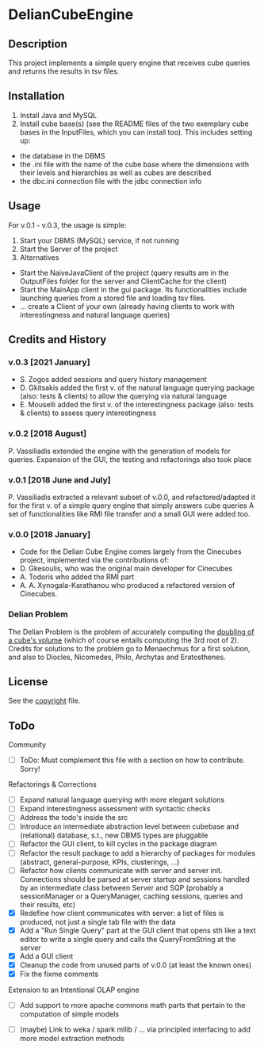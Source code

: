 # DelianCubeEngine


## Description
This project implements a simple query engine that receives cube queries and returns the results in tsv files.


## Installation
1. Install Java and MySQL
2. Install cube base(s) (see the README files of the two exemplary cube bases in the InputFiles, which you can install too). This includes setting up:
  * the database in the DBMS 
   * the .ini file with the name of the cube base where the dimensions with their levels and hierarchies as well as cubes are described
   * the dbc.ini connection file with the jdbc connection info


## Usage
For v.0.1 - v.0.3, the usage is simple:
1. Start your DBMS (MySQL) service, if not running
2. Start the Server of the project
3. Alternatives
* Start the NaiveJavaClient of the project (query results are in the OutputFiles folder for the server and ClientCache for the client)
* Start the MainApp client in the gui package. Its functionalities include launching queries from a stored file and loading tsv files. 
* ... create a Client of your own (already having clients to work with interestingness and natural language queries)


## Credits and History

### v.0.3 [2021 January]
* S. Zogos added sessions and query history management
* D. Gkitsakis added the first v. of the natural language querying package (also: tests & clients) to allow the querying via natural language
* E. Mouselli added the first v. of the interestingness package (also: tests & clients) to assess query interestingness

### v.0.2 [2018 August]
P. Vassiliadis extended the engine with the generation of models for queries. Expansion of the GUI, the testing and refactorings also took place 

### v.0.1 [2018 June and July]
P. Vassiliadis extracted a relevant subset of v.0.0, and refactored/adapted it for the first v. of a simple query engine that simply answers cube queries
A set of functionalities like RMI file transfer and a small GUI were added too.

### v.0.0 [2018 January]
* Code for the Delian Cube Engine comes largely from  the Cinecubes project, implemented via the contributions of:
* D. Gkesoulis, who was the original main developer for Cinecubes
* A. Todoris who added the RMI part
* A. A. Xynogala-Karathanou who produced a refactored version of Cinecubes.

### Delian Problem
The Delian Problem is the problem of accurately computing the [doubling of a cube's volume](https://en.wikipedia.org/wiki/Doubling_the_cube) (which of course entails computing the 3rd root of 2).
Credits for solutions to the problem go to Menaechmus for a first solution, and also to Diocles, Nicomedes, Philo, Archytas  and Eratosthenes.


## License
See the [copyright](copyright.md) file.


## ToDo
Community 
- [ ] ToDo: Must complement this file with a section on how to contribute. Sorry!

Refactorings & Corrections
- [ ] Expand natural language querying with more elegant solutions
- [ ] Expand interestingness assessment with syntactic checks
- [ ] Address the todo's inside the src
- [ ] Introduce an intermediate abstraction level between cubebase and (relational) database, s.t., new DBMS types are pluggable
- [ ] Refactor the GUI client, to kill cycles in the package diagram
- [ ] Refactor the result package to add a hierarchy of packages for modules (abstract, general-purpose, KPIs, clusterings, ...)
- [ ] Refactor how clients communicate with server and server init. Connections should be parsed at server startup and sessions handled by an intermediate class between Server and SQP (probably a sessionManager or a QueryManager, caching sessions, queries and their results, etc) 
- [X] Redefine how client communicates with server: a list of files is produced, not just a single tab file with the data
- [X] Add a "Run Single Query" part at the GUI client that opens sth like a text editor to write a single query and calls the QueryFromString at the server
- [X] Add a GUI client
- [X] Cleanup the code from unused parts of v.0.0 (at least the known ones)
- [X] Fix the fixme comments

Extension to an Intentional OLAP engine
- [ ] Add support to more apache commons math parts that pertain to the computation of simple models
- [ ] (maybe) Link to weka / spark mllib / ... via principled interfacing to add more model extraction methods




